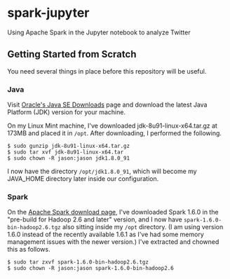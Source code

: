 # spark-jupyter
Using Apache Spark in the Jupyter notebook to analyze Twitter

## Getting Started from Scratch
You need several things in place before this repository will be useful.

### Java
Visit [Oracle's Java SE Downloads](http://www.oracle.com/technetwork/java/javase/downloads/index.html) page and download the latest Java Platform (JDK) version for your machine.

On my Linux Mint machine, I've downloaded jdk-8u91-linux-x64.tar.gz at 173MB and placed it in `/opt`. After downloading, I performed the following.

```
$ sudo gunzip jdk-8u91-linux-x64.tar.gz
$ sudo tar xvf jdk-8u91-linux-x64.tar
$ sudo chown -R jason:jason jdk1.8.0_91
```
I now have the directory `/opt/jdk1.8.0_91`, which will become my JAVA_HOME directory later inside our configuration.

### Spark

On the [Apache Spark download page](http://spark.apache.org/downloads.html), I've downloaded Spark 1.6.0 in the "pre-build for Hadoop 2.6 and later" version, and I now have `spark-1.6.0-bin-hadoop2.6.tgz` also sitting inside my `/opt` directory. (I am using version 1.6.0 instead of the recently available 1.6.1 as I've had some memory management issues with the newer version.) I've extracted and chowned this as follows.

```
$ sudo tar zxvf spark-1.6.0-bin-hadoop2.6.tgz
$ sudo chown -R jason:jason spark-1.6.0-bin-hadoop2.6
```
